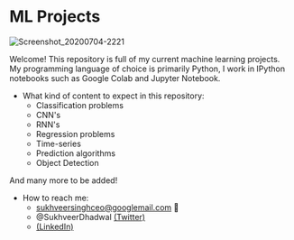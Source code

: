 # ML Projects

![Screenshot_20200704-2221](https://user-images.githubusercontent.com/48221355/87172469-3403c280-c2cc-11ea-8ddd-d1998d92607b.jpg)


Welcome! This repository is full of my current machine learning projects. 
My programming language of choice is primarily Python, I work in IPython notebooks such as Google Colab and Jupyter Notebook. 

* What kind of content to expect in this repository:
  - Classification problems 
  - CNN's
  - RNN's 
  - Regression problems 
  - Time-series
  - Prediction algorithms 
  - Object Detection

And many more to be added! 

* How to reach me: 
  - sukhveersinghceo@googlemail.com 📧
  - @SukhveerDhadwal [(Twitter)](https://twitter.com/SukhveerDhadwal)
  - [(LinkedIn)](https://www.linkedin.com/in/sukhveer-singh-dhadwal/)


